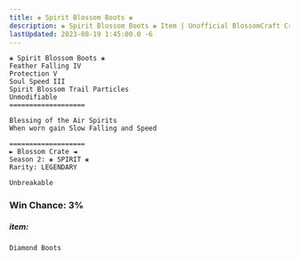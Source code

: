 ```yaml
---
title: ❀ Spirit Blossom Boots ❀
description: ❀ Spirit Blossom Boots ❀ Item | Unofficial BlossomCraft Crate & Item Documentation
lastUpdated: 2023-08-19 1:45:00.0 -6
---
```

```
❀ Spirit Blossom Boots ❀
Feather Falling IV
Protection V
Soul Speed III
Spirit Blossom Trail Particles
Unmodifiable
===================

Blessing of the Air Spirits
When worn gain Slow Falling and Speed

===================
► Blossom Crate ◄
Season 2: ❀ SPIRIT ❀
Rarity: LEGENDARY

Unbreakable
```
### Win Chance: 3%

##### item:
`Diamond Boots`